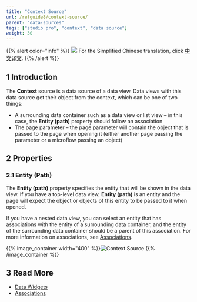 ```yaml
---
title: "Context Source"
url: /refguide8/context-source/
parent: "data-sources"
tags: ["studio pro", "context", "data source"]
weight: 30
---
```


{{% alert color="info" %}}
<img src="attachments/chinese-translation/china.png" style="display: inline-block; margin: 0" /> For the Simplified Chinese translation, click [中文译文](https://cdn.mendix.tencent-cloud.com/documentation/refguide8/context-source.pdf).
{{% /alert %}}

## 1 Introduction

The **Context** source is a data source of a data view. Data views with this data source get their object from the context, which can be one of two things:

* A surrounding data container such as a data view or list view – in this case, the **Entity (path)** property should follow an association 
* The page parameter – the page parameter will contain the object that is passed to the page when opening it (either another page passing the parameter or a microflow passing an object)

## 2 Properties

### 2.1 Entity (Path)

The **Entity (path)** property specifies the entity that will be shown in the data view. If you have a top-level data view, **Entity (path)** is an entity and the page will expect the object or objects of this entity to be passed to it when opened. 

If you have a nested data view, you can select an entity that has associations with the entity of a surrounding data container, and the entity of the surrounding data container should be a parent of this association. For more information on associations, see [Associations](/refguide8/associations/). 

{{% image_container width="400" %}}![Context Source](/attachments/refguide8/modeling/pages/data-widgets/data-sources/context-source/context-source-example.png)
{{% /image_container %}}

## 3 Read More

* [Data Widgets](/refguide8/data-widgets/)
* [Associations](/refguide8/associations/)